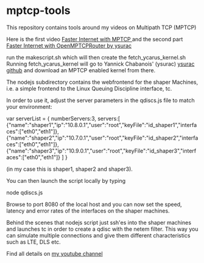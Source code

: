 # mptcp-tools

This repository contains tools around my videos on Multipath TCP (MPTCP)

Here is the first video [Faster Internet with MPTCP ](https://youtu.be/VlnnH5RtvSE)
and the second part [Faster Internet with OpenMPTCPRouter by ysurac](https://youtu.be/mYYoIDCWszo)


run the makescript.sh which will then create the fetch_ycarus_kernel.sh
Running fetch_ycarus_kernel will go to Yannick Chabanois' (ysurac) [ysurac github](https://github.com/Ysurac) and download an MPTCP enabled kernel from there.

The nodejs subdirectory contains the webfrontend for the shaper Machines, i.e. a simple frontend to the Linux Queuing Discipline interface, tc.

In order to use it, adjust the server parameters in the qdiscs.js file to match your environment:

var serverList = 
{
  numberServers:3,
  servers:[
            {"name":"shaper1","ip":"10.8.0.1","user":"root","keyFile":"id_shaper1","interfaces":["eth0","eth1"]},
            {"name":"shaper2","ip":"10.7.0.1","user":"root","keyFile":"id_shaper2","interfaces":["eth0","eth1"]},
            {"name":"shaper3","ip":"10.9.0.1","user":"root","keyFile":"id_shaper3","interfaces":["eth0","eth1"]}
          ]
}

(in my case this is shaper1, shaper2 and shaper3).

You can then launch the script locally by typing

node qdiscs.js

Browse to port 8080 of the local host and you can now set the speed, latency and error rates of the interfaces on the shaper machines.

Behind the scenes that nodejs script just ssh'es into the shaper machines and launches tc in order to create a qdisc with the netem filter. This way you can simulate multiple connections and give them different characteristics such as LTE, DLS etc.

Find all details on [my youtube channel](https://www.youtube.com/channel/UCG5Ph9Mm6UEQLJJ-kGIC2AQ)